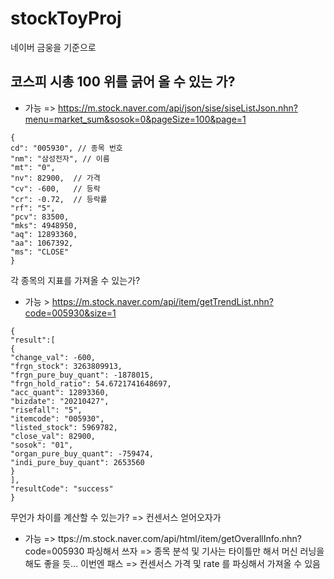 # stockToyProj

네이버 금웅을 기준으로

## 코스피 시총 100 위를 긁어 올 수 있는 가?
* 가능 => https://m.stock.naver.com/api/json/sise/siseListJson.nhn?menu=market_sum&sosok=0&pageSize=100&page=1
```
{
cd": "005930", // 종목 번호
"nm": "삼성전자", // 이름
"mt": "0",
"nv": 82900,  // 가격
"cv": -600,   // 등락
"cr": -0.72,  // 등락률
"rf": "5",
"pcv": 83500,
"mks": 4948950,
"aq": 12893360,
"aa": 1067392,
"ms": "CLOSE"
}
```
각 종목의 지표를 가져올 수 있는가?
* 가능 > https://m.stock.naver.com/api/item/getTrendList.nhn?code=005930&size=1
```
{
"result":[
{
"change_val": -600,
"frgn_stock": 3263809913,
"frgn_pure_buy_quant": -1878015,
"frgn_hold_ratio": 54.6721741648697,
"acc_quant": 12893360,
"bizdate": "20210427",
"risefall": "5",
"itemcode": "005930",
"listed_stock": 5969782,
"close_val": 82900,
"sosok": "01",
"organ_pure_buy_quant": -759474,
"indi_pure_buy_quant": 2653560
}
],
"resultCode": "success"
}
```
무언가 차이를 계산할 수 있는가?
=> 컨센서스 얻어오자가
* 가능 => ttps://m.stock.naver.com/api/html/item/getOverallInfo.nhn?code=005930
파싱해서 쓰자
=> 종목 분석 및 기사는 타이틀만 해서 머신 러닝을 해도 좋을 듯... 이번엔 패스
=> 컨센서스 가격 및 rate 를 파싱해서 가져올 수 있음
